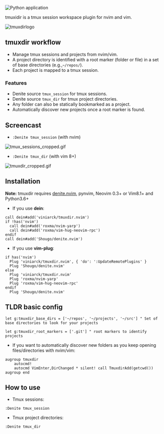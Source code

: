 ![Python application](https://github.com/viniarck/tmuxdir.nvim/workflows/Python%20application/badge.svg?branch=master)

tmuxidir is a tmux session workspace plugin for nvim and vim.

![tmuxdirlogo](https://lh3.googleusercontent.com/SYsERl-2msj8xkhf0m6oSJLorJESaE9yKKGNXZ9cfXYbYoJ9906bcCnGwB-xjgfAVWUtvL0KX7BujDlEmdD120nzhGiKHfaGqhbwR46fUsNIDvT07VALukCPq8G0nR2RlGzUT8K27sm1BwFZrwy3JMYRB3cKzvlNtWcQ4K-qZZxzyNP2rO-B0CyZPKSkP0zyfeotSguBTjFiMior_jc6tQjZD8jbsS9BWxiHsE_pkkDOhzlFWpC7PBPqXxP0zKn8CzGILu_mU8e_ODP4yC_YG-4kPm97XR-hnMbdW23EnKt7ygtvgg6oKsLSXggy5OjZP_zUb3y1cGr7us5so1sRq4WDZ7MKT1i4LUYhOwJ1Mbzb3QB1_OukRQaQUBG1aOvhTtzt2jUwPqgC-fYjyYkgp9h_Em0SUE5Uu665zG35jAjTq1193bgfxiGNty3Uo9vMNAWT9LjYPXsOsNLK6yXUlLKxBY2CJNv-7t0Lb6LDiFQ-LMYb8SoyByUDA9YR2mQIoO3zxf9tRvkhLh_2TNmab_R5Ut28OJnwoUl4pM3N1J3Ufe7eAyHo_haJc1bQPtpIqM-l7C1R-lqZpx_kjdzICgVchNZqBt06TLFyFoTgqhuiUNK2GGZ-IY6-XOyX6_88zmSkzdKEcLOlWwGR048jpTh-ktJLP1oi_1AhgPYxcnNHsYEDWM4juf83MTwZ240COu1t1h8Ga4VFioKjooRMFVQ2KkJt-8UJmUmxBcasaXenI84nUV4Frg=w500-h140-no)

## tmuxdir workflow

- Manage tmux sessions and projects from nvim/vim.
- A project directory is identified with a root marker (folder or file) in a set of base directories (e.g.,`~/repos/`).
- Each project is mapped to a tmux session.

### Features

- Denite source `tmux_session` for tmux sessions.
- Denite source `tmux_dir` for tmux project directories.
- Any folder can also be statically bookmarked as a project.
- Automatically discover new projects once a root marker is found.

## Screencast

- `:Denite tmux_session` (with nvim)

![tmux_sessions_cropped.gif](https://s5.gifyu.com/images/tmux_sessions_cropped.gif)

- `:Denite tmux_dir` (with vim 8+)

![tmuxdir_cropped.gif](https://s5.gifyu.com/images/tmuxdir_cropped.gif)

## Installation

**Note:** tmuxdir requires [denite.nvim](https://github.com/Shougo/denite.nvim), pynvim, Neovim 0.3+ or Vim8.1+ and Python3.6+

- If you use **dein**:

```viml
call dein#add('viniarck/tmuxdir.nvim')
if !has('nvim')
  call dein#add('roxma/nvim-yarp')
  call dein#add('roxma/vim-hug-neovim-rpc')
endif
call dein#add('Shougo/denite.nvim')
```

- If you use **vim-plug**:

```viml
if has('nvim')
  Plug 'viniarck/tmuxdir.nvim', { 'do': ':UpdateRemotePlugins' }
  Plug 'Shougo/denite.nvim'
else
  Plug 'viniarck/tmuxdir.nvim'
  Plug 'roxma/nvim-yarp'
  Plug 'roxma/vim-hug-neovim-rpc'
endif
  Plug 'Shougo/denite.nvim'
```

## TLDR basic config


```viml
let g:tmuxdir_base_dirs = ['~/repos', '~/projects', '~/src'] " Set of base directories to look for your projects

let g:tmuxdir_root_markers = ['.git'] " root markers to identify projects
```
- If you want to automatically discover new folders as you keep opening files/directories with nvim/vim:

```viml
augroup tmuxdir
    autocmd!
    autocmd VimEnter,DirChanged * silent! call TmuxdirAdd(getcwd())
augroup end
```

## How to use

- Tmux sessions:

```
:Denite tmux_session
```

- Tmux project directories:

```
:Denite tmux_dir
```

